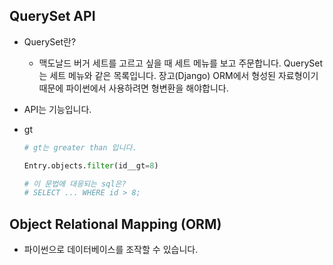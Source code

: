 ## QuerySet API

* QuerySet란?

  * 맥도날드 버거 세트를 고르고 싶을 때 세트 메뉴를 보고 주문합니다. QuerySet는 세트 메뉴와 같은 목록입니다. 장고(Django) ORM에서 형성된 자료형이기 때문에 파이썬에서 사용하려면 형변환을 해야합니다.   

* API는 기능입니다. 

* gt

  ```python
  # gt는 greater than 입니다.
  
  Entry.objects.filter(id__gt=8)
  
  # 이 문법에 대응되는 sql은?
  # SELECT ... WHERE id > 8;
  ```

  



## Object Relational Mapping (ORM)

* 파이썬으로 데이터베이스를 조작할 수 있습니다.